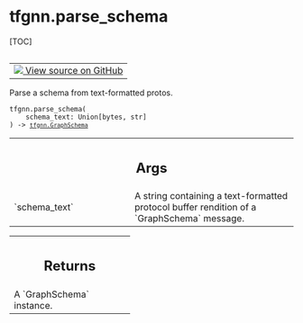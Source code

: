 <!-- lint-g3mark -->

# tfgnn.parse_schema

[TOC]

<!-- Insert buttons and diff -->

<table class="tfo-notebook-buttons tfo-api nocontent" align="left">
<td>
  <a target="_blank" href="https://github.com/tensorflow/gnn/tree/master/tensorflow_gnn/graph/schema_utils.py#L29-L39">
    <img src="https://www.tensorflow.org/images/GitHub-Mark-32px.png" />
    View source on GitHub
  </a>
</td>
</table>

Parse a schema from text-formatted protos.

<pre class="devsite-click-to-copy prettyprint lang-py tfo-signature-link">
<code>tfgnn.parse_schema(
    schema_text: Union[bytes, str]
) -> <a href="../tfgnn/GraphSchema.md"><code>tfgnn.GraphSchema</code></a>
</code></pre>

<!-- Placeholder for "Used in" -->

<!-- Tabular view -->

 <table class="responsive fixed orange">
<colgroup><col width="214px"><col></colgroup>
<tr><th colspan="2"><h2 class="add-link">Args</h2></th></tr>

<tr>
<td>
`schema_text`<a id="schema_text"></a>
</td>
<td>
A string containing a text-formatted protocol buffer rendition
of a `GraphSchema` message.
</td>
</tr>
</table>

<!-- Tabular view -->

 <table class="responsive fixed orange">
<colgroup><col width="214px"><col></colgroup>
<tr><th colspan="2"><h2 class="add-link">Returns</h2></th></tr>
<tr class="alt">
<td colspan="2">
A `GraphSchema` instance.
</td>
</tr>

</table>
